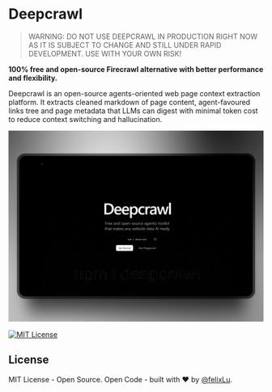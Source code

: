 # Deepcrawl

> WARNING: DO NOT USE DEEPCRAWL IN PRODUCTION RIGHT NOW AS IT IS SUBJECT TO CHANGE AND STILL UNDER RAPID DEVELOPMENT. USE WITH YOUR OWN RISK!

**100% free and open-source Firecrawl alternative with better performance and flexibility.**

Deepcrawl is an open-source agents-oriented web page context extraction platform. It extracts cleaned markdown of page content, agent-favoured links tree and page metadata that LLMs can digest with minimal token cost to reduce context switching and hallucination.

![shots](./public/shot.png)

[![MIT License](https://img.shields.io/badge/License-MIT-green.svg)](https://opensource.org/licenses/MIT)

## License

MIT License - Open Source. Open Code - built with ❤️ by [@felixLu](https://x.com/felixlu1018).
